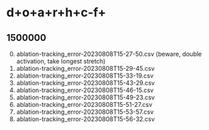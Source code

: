 # d+o+a+r+h+c-f+
## 1500000
0. ablation-tracking_error-20230808T15-27-50.csv (beware, double activation, take longest stretch)
1. ablation-tracking_error-20230808T15-29-45.csv
2. ablation-tracking_error-20230808T15-33-19.csv
3. ablation-tracking_error-20230808T15-43-29.csv
4. ablation-tracking_error-20230808T15-46-15.csv
5. ablation-tracking_error-20230808T15-49-23.csv
7. ablation-tracking_error-20230808T15-51-27.csv
8. ablation-tracking_error-20230808T15-53-57.csv
9. ablation-tracking_error-20230808T15-56-32.csv
